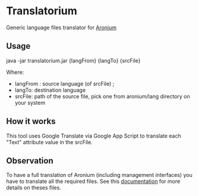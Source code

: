 # Translatorium
Generic language files translator for  [Aronium](http://aronium.com) 

## Usage

java -jar translatorium.jar {langFrom} {langTo} {srcFile}

Where: 

- langFrom : source language  (of srcFile) ; 
- langTo: destination language
- srcFile: path of the source file, pick one from aronium/lang directory on your system

## How it works

This tool uses Google Translate via Google App Script to translate each "Text" attribute value in the srcFile.

## Observation

To have a full translation of Aronium (including management interfaces) you have to translate all the required files. See this [documentation](https://help.aronium.com/hc/en-us/articles/115003595312-Translation) for more details on theses files. 


